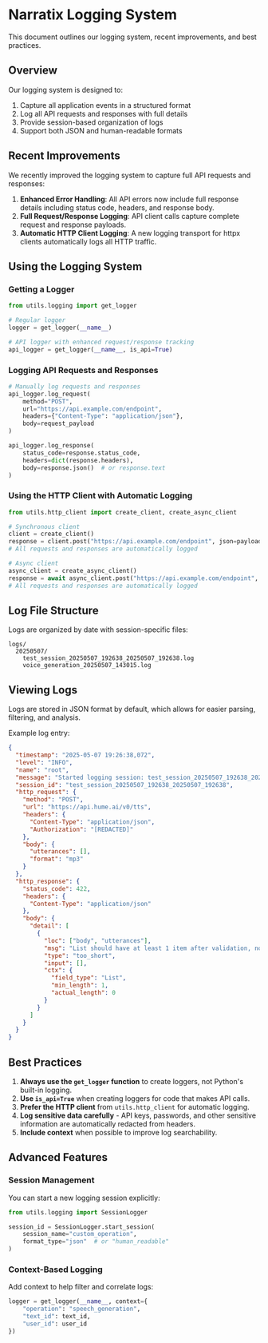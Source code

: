 # Narratix Logging System

This document outlines our logging system, recent improvements, and best practices.

## Overview

Our logging system is designed to:
1. Capture all application events in a structured format
2. Log all API requests and responses with full details
3. Provide session-based organization of logs
4. Support both JSON and human-readable formats

## Recent Improvements

We recently improved the logging system to capture full API requests and responses:

1. **Enhanced Error Handling**: All API errors now include full response details including status code, headers, and response body.
2. **Full Request/Response Logging**: API client calls capture complete request and response payloads.
3. **Automatic HTTP Client Logging**: A new logging transport for httpx clients automatically logs all HTTP traffic.

## Using the Logging System

### Getting a Logger

```python
from utils.logging import get_logger

# Regular logger
logger = get_logger(__name__)

# API logger with enhanced request/response tracking
api_logger = get_logger(__name__, is_api=True)
```

### Logging API Requests and Responses

```python
# Manually log requests and responses
api_logger.log_request(
    method="POST",
    url="https://api.example.com/endpoint",
    headers={"Content-Type": "application/json"},
    body=request_payload
)

api_logger.log_response(
    status_code=response.status_code,
    headers=dict(response.headers),
    body=response.json()  # or response.text
)
```

### Using the HTTP Client with Automatic Logging

```python
from utils.http_client import create_client, create_async_client

# Synchronous client
client = create_client()
response = client.post("https://api.example.com/endpoint", json=payload)
# All requests and responses are automatically logged

# Async client
async_client = create_async_client()
response = await async_client.post("https://api.example.com/endpoint", json=payload)
# All requests and responses are automatically logged
```

## Log File Structure

Logs are organized by date with session-specific files:

```
logs/
  20250507/
    test_session_20250507_192638_20250507_192638.log
    voice_generation_20250507_143015.log
```

## Viewing Logs

Logs are stored in JSON format by default, which allows for easier parsing, filtering, and analysis.

Example log entry:
```json
{
  "timestamp": "2025-05-07 19:26:38,072",
  "level": "INFO",
  "name": "root",
  "message": "Started logging session: test_session_20250507_192638_20250507_192638 -> /Users/anatburg/Narratix2.0/logs/20250507/test_session_20250507_192638_20250507_192638.log",
  "session_id": "test_session_20250507_192638_20250507_192638",
  "http_request": {
    "method": "POST",
    "url": "https://api.hume.ai/v0/tts",
    "headers": {
      "Content-Type": "application/json",
      "Authorization": "[REDACTED]"
    },
    "body": {
      "utterances": [],
      "format": "mp3"
    }
  },
  "http_response": {
    "status_code": 422,
    "headers": {
      "Content-Type": "application/json"
    },
    "body": {
      "detail": [
        {
          "loc": ["body", "utterances"],
          "msg": "List should have at least 1 item after validation, not 0",
          "type": "too_short",
          "input": [],
          "ctx": {
            "field_type": "List",
            "min_length": 1,
            "actual_length": 0
          }
        }
      ]
    }
  }
}
```

## Best Practices

1. **Always use the `get_logger` function** to create loggers, not Python's built-in logging.
2. **Use `is_api=True`** when creating loggers for code that makes API calls.
3. **Prefer the HTTP client** from `utils.http_client` for automatic logging.
4. **Log sensitive data carefully** - API keys, passwords, and other sensitive information are automatically redacted from headers.
5. **Include context** when possible to improve log searchability.

## Advanced Features

### Session Management

You can start a new logging session explicitly:

```python
from utils.logging import SessionLogger

session_id = SessionLogger.start_session(
    session_name="custom_operation", 
    format_type="json"  # or "human_readable"
)
```

### Context-Based Logging

Add context to help filter and correlate logs:

```python
logger = get_logger(__name__, context={
    "operation": "speech_generation",
    "text_id": text_id,
    "user_id": user_id
})
``` 